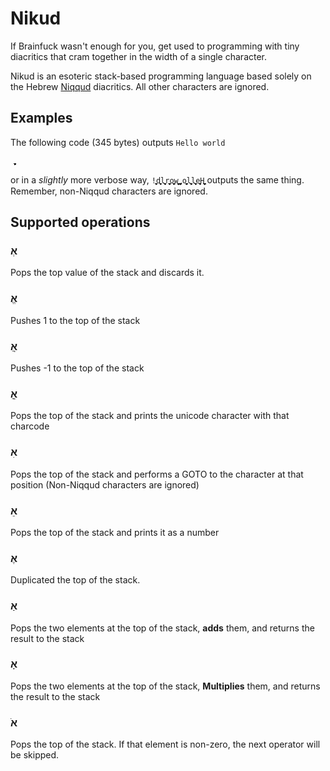 # Nikud

If Brainfuck wasn't enough for you, get used to programming with tiny diacritics that cram together in the width of a single character.

Nikud is an esoteric stack-based programming language based solely on the Hebrew [Niqqud](https://en.wikipedia.org/wiki/Niqqud) diacritics. All other characters are ignored.

## Examples

The following code (345 bytes) outputs `Hello world`

```
 ֱֱֱֱֱֱֱֱֱֱֱֱֱֱֱֱֱֱֱֱֱֱֱֱֱֱֱֱֱֱֱֱֱֱֱֱֱֱֱֱֱֱֱֱֱֱֱֱֱֱֱֱֱֱֱֱֱֱֱֱֱֱֱֱֱֱֱֱֱֱֱֱֲֳֳֳֳֳֳֳֳֳֳֳֳֳֶֶֶֶֶֶֶֶֶֶֶֶֶֶֶֶֶֶֶֶֶֶֶֶֶֶֶֶֶֶֶֶֶֶֶֶֶֶֶֶֶֶֶֶֶֶֶֶֶֶֶֶֶֶֶֶֶֶֶֶֶֶֶֶֶֶֶֶֶֶֶֶֶֶֶֶֶֶֶֶֶֶֶֶֶֶֶֶֶֶֶֶֶֶֶֶֶֶֶַַַַַַַַַַַַַַַַַַַַַַַַַַַַַַַַַַַַַַַַַַַַַַַַַַַַַַַַַַַַַַַַַַַַַַַַַַַַַַַַַַַַַָָָָָָָָָָָָָָָָָָָָָָָָָָָָָָָָָָָָָָָָָָָָָָָָָָָָָָָָָָָָָָָָָָָָָָָָָָ
```

or in a _slightly_ more verbose way, `!ֱֱֱֶֶֶֶַַָָָָdֱֱֶֶֶֶַַָָָlֱֱֱֱֶֶֶֶֶֶַַַַָָָָָrֱֱֱֱֱֱֱֱֶֶֶֶֶֶֶַַַַַַַַַָָָָָoֱֱֱֱֱֶֶֶֶֶֶֶַַַַַַָָָָָwֱֱֱֱֱֱֲֶֶֶֶֶֶֶֶֶֶַַַַַַַַַָָָָָָָ ֱֱֶֶֶֶַָָָָ,ֱֱֱֱֱֱֱֱֱֱֶֶֶֶֶֶֶֶֶֶֶֶֶַַַַַַַַַַַַַָָָָָָָָָoֱֱֱֱֱֶֶֶֶֶֶֶַַַַַַָָָָָlֱֱֱֱֶֶֶֶֶֶַַַַָָָָָlֱֱֱֱֶֶֶֶֶֶַַַַָָָָָeֱֱֱֶֶֶֶַַַָָָHֱֱֱֱֱֱֱֱֱֱֱֱֱֱֱֱֳֳֳֳֳֳֳֳֳֳֳֳֳֶֶֶֶֶֶֶֶֶֶֶֶֶֶֶֶֶֶֶֶֶַַַַַַַַַַַַַַַַַַַַַַָָָָָָָָָָָָָָ` outputs the same thing. Remember, non-Niqqud characters are ignored.

## Supported operations

### אְ
Pops the top value of the stack and discards it.

### אֱ
Pushes 1 to the top of the stack

### אֲ
Pushes -1 to the top of the stack

### אֳ
Pops the top of the stack and prints the unicode character with that charcode

### אִ
Pops the top of the stack and performs a GOTO to the character at that position
(Non-Niqqud characters are ignored)

### אֵ
Pops the top of the stack and prints it as a number 

### אֶ
Duplicated the top of the stack.

### אַ
Pops the two elements at the top of the stack, **adds** them, and returns the result to the stack

### אָ
Pops the two elements at the top of the stack, **Multiplies** them,
and returns the result to the stack

### אֹ
Pops the top of the stack. If that element is non-zero, the next operator will be skipped.


